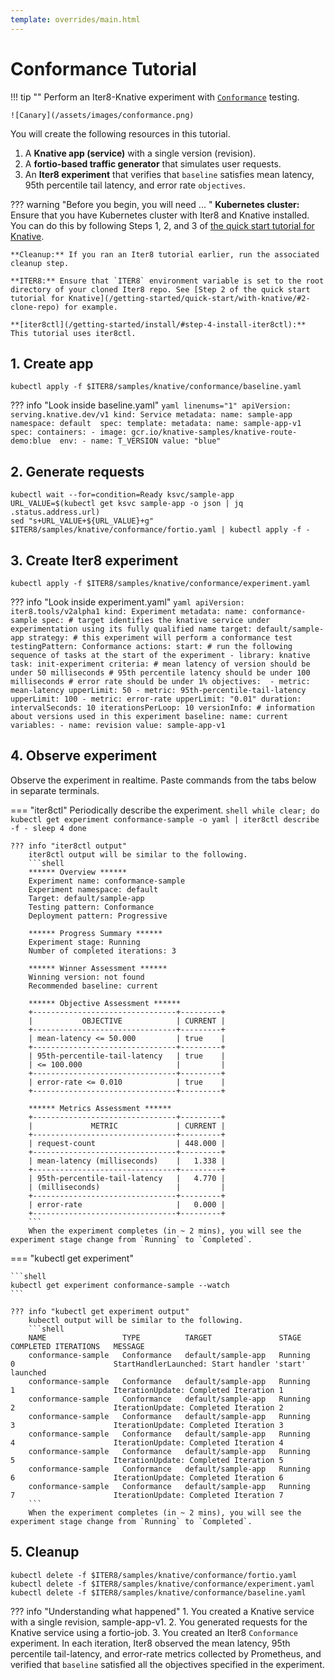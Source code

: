 ```yaml
---
template: overrides/main.html
---
```


# Conformance Tutorial

!!! tip ""
    Perform an Iter8-Knative experiment with [`Conformance`](/concepts/experimentationstrategies/#testing-pattern) testing.
    
    ![Canary](/assets/images/conformance.png)

You will create the following resources in this tutorial.

1. A **Knative app (service)** with a single version (revision).
2. A **fortio-based traffic generator** that simulates user requests.
3. An **Iter8 experiment** that verifies that `baseline` satisfies mean latency, 95th percentile tail latency, and error rate `objectives`.

??? warning "Before you begin, you will need ... "
    **Kubernetes cluster:** Ensure that you have Kubernetes cluster with Iter8 and Knative installed. You can do this by following Steps 1, 2, and 3 of [the quick start tutorial for Knative](/getting-started/quick-start/with-knative/).

    **Cleanup:** If you ran an Iter8 tutorial earlier, run the associated cleanup step.

    **ITER8:** Ensure that `ITER8` environment variable is set to the root directory of your cloned Iter8 repo. See [Step 2 of the quick start tutorial for Knative](/getting-started/quick-start/with-knative/#2-clone-repo) for example.

    **[iter8ctl](/getting-started/install/#step-4-install-iter8ctl):** This tutorial uses iter8ctl.

## 1. Create app
```shell
kubectl apply -f $ITER8/samples/knative/conformance/baseline.yaml
```

??? info "Look inside baseline.yaml"
    ```yaml linenums="1"
    apiVersion: serving.knative.dev/v1
    kind: Service
    metadata:
    name: sample-app 
    namespace: default 
    spec:
    template:
        metadata:
        name: sample-app-v1
        spec:
        containers:
        - image: gcr.io/knative-samples/knative-route-demo:blue 
            env:
            - name: T_VERSION
            value: "blue"
    ```

## 2. Generate requests
```shell
kubectl wait --for=condition=Ready ksvc/sample-app
URL_VALUE=$(kubectl get ksvc sample-app -o json | jq .status.address.url)
sed "s+URL_VALUE+${URL_VALUE}+g" $ITER8/samples/knative/conformance/fortio.yaml | kubectl apply -f -
```

## 3. Create Iter8 experiment
```shell
kubectl apply -f $ITER8/samples/knative/conformance/experiment.yaml
```
??? info "Look inside experiment.yaml"
    ```yaml
    apiVersion: iter8.tools/v2alpha1
    kind: Experiment
    metadata:
      name: conformance-sample
    spec:
      # target identifies the knative service under experimentation using its fully qualified name
      target: default/sample-app
      strategy:
        # this experiment will perform a conformance test
        testingPattern: Conformance
        actions:
          start: # run the following sequence of tasks at the start of the experiment
          - library: knative
            task: init-experiment
      criteria:
        # mean latency of version should be under 50 milliseconds
        # 95th percentile latency should be under 100 milliseconds
        # error rate should be under 1%
        objectives: 
        - metric: mean-latency
          upperLimit: 50
        - metric: 95th-percentile-tail-latency
          upperLimit: 100
        - metric: error-rate
          upperLimit: "0.01"
      duration:
        intervalSeconds: 10
        iterationsPerLoop: 10
      versionInfo:
        # information about versions used in this experiment
        baseline:
          name: current
          variables:
          - name: revision
            value: sample-app-v1  
    ```

## 4. Observe experiment

Observe the experiment in realtime. Paste commands from the tabs below in separate terminals.

=== "iter8ctl"
    Periodically describe the experiment.
        ```shell
        while clear; do
        kubectl get experiment conformance-sample -o yaml | iter8ctl describe -f -
        sleep 4
        done
        ```

    ??? info "iter8ctl output"
        iter8ctl output will be similar to the following.
        ```shell
        ****** Overview ******
        Experiment name: conformance-sample
        Experiment namespace: default
        Target: default/sample-app
        Testing pattern: Conformance
        Deployment pattern: Progressive

        ****** Progress Summary ******
        Experiment stage: Running
        Number of completed iterations: 3

        ****** Winner Assessment ******
        Winning version: not found
        Recommended baseline: current

        ****** Objective Assessment ******
        +--------------------------------+---------+
        |           OBJECTIVE            | CURRENT |
        +--------------------------------+---------+
        | mean-latency <= 50.000         | true    |
        +--------------------------------+---------+
        | 95th-percentile-tail-latency   | true    |
        | <= 100.000                     |         |
        +--------------------------------+---------+
        | error-rate <= 0.010            | true    |
        +--------------------------------+---------+

        ****** Metrics Assessment ******
        +--------------------------------+---------+
        |             METRIC             | CURRENT |
        +--------------------------------+---------+
        | request-count                  | 448.000 |
        +--------------------------------+---------+
        | mean-latency (milliseconds)    |   1.338 |
        +--------------------------------+---------+
        | 95th-percentile-tail-latency   |   4.770 |
        | (milliseconds)                 |         |
        +--------------------------------+---------+
        | error-rate                     |   0.000 |
        +--------------------------------+---------+
        ```
        When the experiment completes (in ~ 2 mins), you will see the experiment stage change from `Running` to `Completed`.

=== "kubectl get experiment"

    ```shell
    kubectl get experiment conformance-sample --watch
    ```

    ??? info "kubectl get experiment output"
        kubectl output will be similar to the following.
        ```shell
        NAME                 TYPE          TARGET               STAGE          COMPLETED ITERATIONS   MESSAGE    
        conformance-sample   Conformance   default/sample-app   Running        0                      StartHandlerLaunched: Start handler 'start' launched
        conformance-sample   Conformance   default/sample-app   Running        1                      IterationUpdate: Completed Iteration 1
        conformance-sample   Conformance   default/sample-app   Running        2                      IterationUpdate: Completed Iteration 2
        conformance-sample   Conformance   default/sample-app   Running        3                      IterationUpdate: Completed Iteration 3
        conformance-sample   Conformance   default/sample-app   Running        4                      IterationUpdate: Completed Iteration 4
        conformance-sample   Conformance   default/sample-app   Running        5                      IterationUpdate: Completed Iteration 5
        conformance-sample   Conformance   default/sample-app   Running        6                      IterationUpdate: Completed Iteration 6
        conformance-sample   Conformance   default/sample-app   Running        7                      IterationUpdate: Completed Iteration 7
        ```
        When the experiment completes (in ~ 2 mins), you will see the experiment stage change from `Running` to `Completed`.

## 5. Cleanup

```shell
kubectl delete -f $ITER8/samples/knative/conformance/fortio.yaml
kubectl delete -f $ITER8/samples/knative/conformance/experiment.yaml
kubectl delete -f $ITER8/samples/knative/conformance/baseline.yaml
```

??? info "Understanding what happened"
    1. You created a Knative service with a single revision, sample-app-v1. 
    2. You generated requests for the Knative service using a fortio-job.
    3. You created an Iter8 `Conformance` experiment. In each iteration, Iter8 observed the mean latency, 95th percentile tail-latency, and error-rate metrics collected by Prometheus, and verified that `baseline` satisfied all the objectives specified in the experiment.